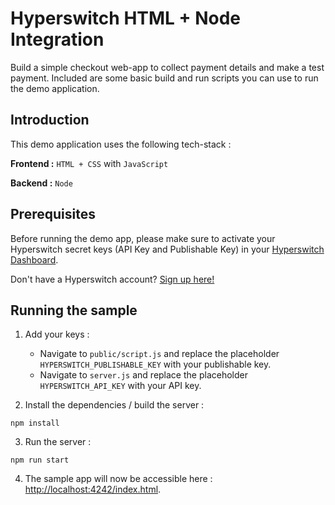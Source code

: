 # Hyperswitch HTML + Node Integration

Build a simple checkout web-app to collect payment details and make a test payment. Included are some basic build and run scripts you can use to run the demo application.

## Introduction

This demo application uses the following tech-stack :

**Frontend :** `HTML + CSS` with `JavaScript`

**Backend :** `Node`  

## Prerequisites

Before running the demo app, please make sure to activate your Hyperswitch secret keys (API Key and Publishable Key) in your [Hyperswitch Dashboard](https://app.hyperswitch.io/developers). 

Don't have a Hyperswitch account? [Sign up here!](https://app.hyperswitch.io/register) 

## Running the sample

1. Add your keys :
    - Navigate to `public/script.js` and replace the placeholder `HYPERSWITCH_PUBLISHABLE_KEY` with your publishable key.
    - Navigate to `server.js` and replace the placeholder `HYPERSWITCH_API_KEY` with your API key.

2. Install the dependencies / build the server :
~~~
npm install
~~~

3. Run the server :
~~~
npm run start
~~~

4. The sample app will now be accessible here : [http://localhost:4242/index.html](http://localhost:4242/index.html).
